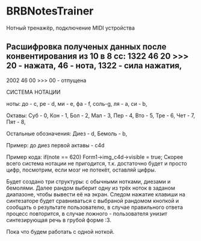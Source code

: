 # BRBNotesTrainer
Нотный тренажёр, подключение MIDI устройства

Расшифровка полученых данных после конвентирования из 10 в 8 сс:
1322 46 20 >>> 20 - нажата, 46 - нота, 1322 - сила нажатия,
-----
2002 46 00 >>> 00 - отпущена

СИСТЕМА НОТАЦИИ

ноты:
до - c,
ре - d,
ми - e,
фа - f,
соль-g,
ля - a,
си - b,

Октавы:
Суб - 0,
Кон - 1,
Бол - 2,
Мал - 3,
Пер - 4,
Вто - 5,
Тре - 6,
Чет - 7,
Пят - 8,

Остальные обозначения:
Диез - d,
Бемоль - b,

Пример:
до диез первой актавы - c4d

Пример кода:
if(note == 620) Form1->img_c4d->visible = true;
Скорее всего система нотации не пригодится, т.к. достаточно будет и просто цифр, посмотрим, если мозг не потекёт, оставляй цифры.

Будет создано три структуры: с обычными нотками, диезами и бемолями. Далее рандом выберит одну из трёх ноток в заданом диапазоне, чтобы вывести её на экран. Следом нажатие клавиши на синтезаторе будет сравниваться с выбраной рандомом кнопкой и сообщать о результате пользователю, в случае правильного ответа процесс повторится, в случае ложного - пользователя унизит синтезирующая речь в грубой форме :3. 

Пока что будем работать с одной ноткой. 

